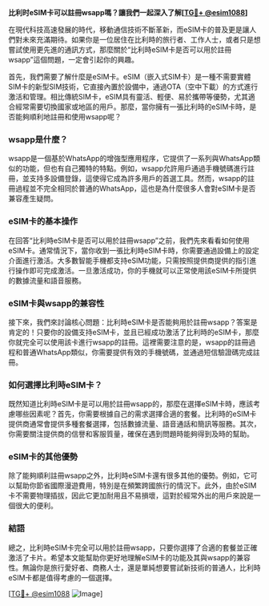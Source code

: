 **比利时eSIM卡可以註冊wsapp嗎？讓我們一起深入了解[[TG💪+ @esim1088](https://t.me/s/esim1088)]**

在現代科技高速發展的時代，移動通信技術不斷革新，而eSIM卡的普及更是讓人們對未來充滿期待。如果你是一位居住在比利時的旅行者、工作人士，或者只是想嘗試使用更先進的通訊方式，那麼關於“比利時eSIM卡是否可以用於註冊wsapp”這個問題，一定會引起你的興趣。

首先，我們需要了解什麼是eSIM卡。eSIM（嵌入式SIM卡）是一種不需要實體SIM卡的新型SIM技術，它直接內置於設備中，通過OTA（空中下載）的方式進行激活和管理。相比傳統SIM卡，eSIM具有靈活、輕便、易於攜帶等優勢，尤其適合經常需要切換國家或地區的用戶。那麼，當你擁有一張比利時的eSIM卡時，是否能夠順利地註冊和使用wsapp呢？

### wsapp是什麼？

wsapp是一個基於WhatsApp的增強型應用程序，它提供了一系列與WhatsApp類似的功能，但也有自己獨特的特點。例如，wsapp允許用戶通過手機號碼進行註冊，並支持多設備登錄，這使得它成為許多用戶的首選工具。然而，wsapp的註冊過程並不完全相同於普通的WhatsApp，這也是為什麼很多人會對eSIM卡是否兼容產生疑問。

### eSIM卡的基本操作

在回答“比利時eSIM卡是否可以用於註冊wsapp”之前，我們先來看看如何使用eSIM卡。通常情況下，當你收到一張比利時eSIM卡時，你需要通過設備上的設定介面進行激活。大多數智能手機都支持eSIM功能，只需按照提供商提供的指引進行操作即可完成激活。一旦激活成功，你的手機就可以正常使用該eSIM卡所提供的數據流量和語音服務。

### eSIM卡與wsapp的兼容性

接下來，我們來討論核心問題：比利時eSIM卡是否能夠用於註冊wsapp？答案是肯定的！只要你的設備支持eSIM卡，並且已經成功激活了比利時的eSIM卡，那麼你就完全可以使用該卡進行wsapp的註冊。這裡需要注意的是，wsapp的註冊過程和普通WhatsApp類似，你需要提供有效的手機號碼，並通過短信驗證碼完成註冊。

### 如何選擇比利時eSIM卡？

既然知道比利時eSIM卡是可以用於註冊wsapp的，那麼在選擇eSIM卡時，應該考慮哪些因素呢？首先，你需要根據自己的需求選擇合適的套餐。比利時的eSIM卡提供商通常會提供多種套餐選擇，包括數據流量、語音通話和簡訊等服務。其次，你需要關注提供商的信譽和客服質量，確保在遇到問題時能夠得到及時的幫助。

### eSIM卡的其他優勢

除了能夠順利註冊wsapp之外，比利時eSIM卡還有很多其他的優勢。例如，它可以幫助你節省國際漫遊費用，特別是在頻繁跨國旅行的情況下。此外，由於eSIM卡不需要物理插拔，因此它更加耐用且不易損壞，這對於經常外出的用戶來說是一個很大的便利。

### 結語

總之，比利時eSIM卡完全可以用於註冊wsapp，只要你選擇了合適的套餐並正確激活了卡片。希望本文能幫助你更好地理解eSIM卡的功能及其與wsapp的兼容性。無論你是旅行愛好者、商務人士，還是單純想要嘗試新技術的普通人，比利時eSIM卡都是值得考慮的一個選擇。

[[TG💪+ @esim1088](https://t.me/s/esim1088) ![Image](https://i.postimg.cc/4NQfJmqS/Snipaste-2025-05-13-00-14-12.png)]